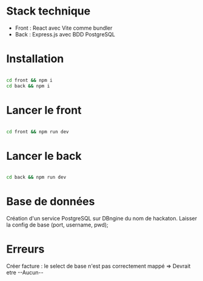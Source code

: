 # Stack technique

- Front : React avec Vite comme bundler
- Back : Express.js avec BDD PostgreSQL

# Installation

```bash

cd front && npm i
cd back && npm i

```

# Lancer le front

```bash

cd front && npm run dev


```

# Lancer le back

```bash

cd back && npm run dev

```

# Base de données

Création d'un service PostgreSQL sur DBngine du nom de hackaton.
Laisser la config de base (port, username, pwd);

# Erreurs

Créer facture : le select de base n'est pas correctement mappé => Devrait etre --Aucun--
